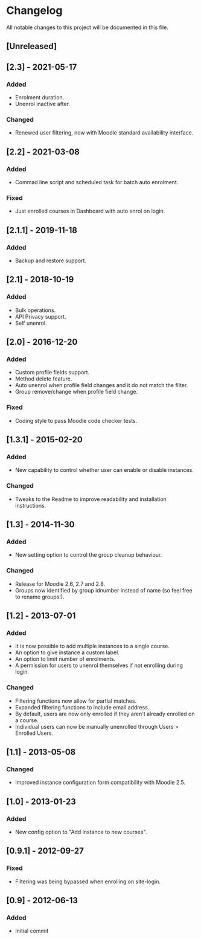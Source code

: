 # Changelog
All notable changes to this project will be documented in this file.

## [Unreleased]

## [2.3] - 2021-05-17
### Added
- Enrolment duration.
- Unenrol inactive after.

### Changed
- Renewed user filtering, now with Moodle standard availability interface.

## [2.2] - 2021-03-08
### Added
- Commad line script and scheduled task for batch auto enrolment.

### Fixed
- Just enrolled courses in Dashboard with auto enrol on login.

## [2.1.1] - 2019-11-18
### Added
- Backup and restore support.

## [2.1] - 2018-10-19
### Added
- Bulk operations.
- API Privacy support.
- Self unenrol.

## [2.0] - 2016-12-20
### Added
- Custom profile fields support.
- Method delete feature.
- Auto unenrol when profile field changes and it do not match the filter.
- Group remove/change when profile field change.

### Fixed
- Coding style to pass Moodle code checker tests.

## [1.3.1] - 2015-02-20
### Added
- New capability to control whether user can enable or disable instances.

### Changed
- Tweaks to the Readme to improve readability and installation instructions.

## [1.3] - 2014-11-30
### Added
- New setting option to control the group cleanup behaviour.

### Changed
- Release for Moodle 2.6, 2.7 and 2.8.
- Groups now identified by group idnumber instead of name (so feel free to rename groups!).

## [1.2] - 2013-07-01
### Added
- It is now possible to add multiple instances to a single course.
- An option to give instance a custom label.
- An option to limit number of enrolments. 
- A permission for users to unenrol themselves if not enrolling during login.

### Changed
- Filtering functions now allow for partial matches.
- Expanded filtering functions to include email address.
- By default, users are now only enrolled if they aren't already enrolled on a course.
- Individual users can now be manually unenrolled through Users > Enrolled Users.

## [1.1] - 2013-05-08
### Changed
- Improved instance configuration form compatibility with Moodle 2.5.

## [1.0] - 2013-01-23
### Added
- New config option to "Add instance to new courses".

## [0.9.1] - 2012-09-27
### Fixed
- Filtering was being bypassed when enrolling on site-login.

## [0.9] - 2012-06-13
### Added
- Initial commit
